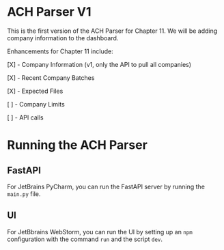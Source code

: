 # ACH Parser V1

This is the first version of the ACH Parser for Chapter 11. We will be adding company information to the dashboard.

Enhancements for Chapter 11 include:

[X] - Company Information (v1, only the API to pull all companies)

[X] - Recent Company Batches

[X] - Expected Files

[ ] - Company Limits

[ ] - API calls

# Running the ACH Parser

## FastAPI

For JetBrains PyCharm, you can run the FastAPI server by running the `main.py` file.

## UI 

For JetBbrains WebStorm, you can run the UI by setting up an `npm` configuration with the command `run` and 
the script `dev`. 